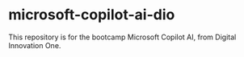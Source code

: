 # microsoft-copilot-ai-dio
This repository is for the bootcamp Microsoft Copilot AI, from Digital Innovation One.
